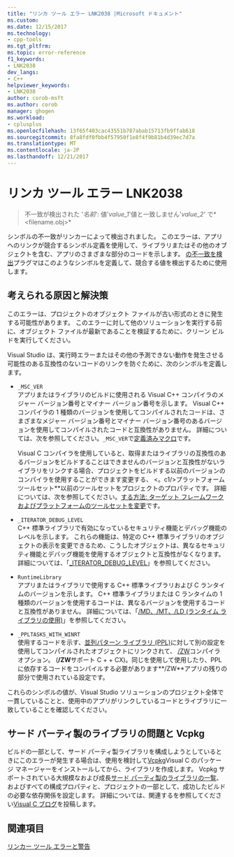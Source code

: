 ```yaml
---
title: "リンカ ツール エラー LNK2038 |Microsoft ドキュメント"
ms.custom: 
ms.date: 12/15/2017
ms.technology:
- cpp-tools
ms.tgt_pltfrm: 
ms.topic: error-reference
f1_keywords:
- LNK2038
dev_langs:
- C++
helpviewer_keywords:
- LNK2038
author: corob-msft
ms.author: corob
manager: ghogen
ms.workload:
- cplusplus
ms.openlocfilehash: 13f65f403cac43551b787abab15713fb9ffab618
ms.sourcegitcommit: 8fa8fdf0fbb4f57950f1e8f4f9b81b4d39ec7d7a
ms.translationtype: MT
ms.contentlocale: ja-JP
ms.lasthandoff: 12/21/2017
---
```

# <a name="linker-tools-error-lnk2038"></a>リンカ ツール エラー LNK2038

> 不一致が検出された '*名前*': 値'*value_1*'値と一致しません'*value_2*' で*<filename.obj>*

シンボルの不一致がリンカーによって検出されました。 このエラーは、アプリへのリンクが競合するシンボル定義を使用して、ライブラリまたはその他のオブジェクトを含む、アプリのさまざまな部分のコードを示します。 [の不一致を検出](../../preprocessor/detect-mismatch.md)プラグマはこのようなシンボルを定義して、競合する値を検出するために使用します。

## <a name="possible-causes-and-solutions"></a>考えられる原因と解決策

このエラーは、プロジェクトのオブジェクト ファイルが古い形式のときに発生する可能性があります。 このエラーに対して他のソリューションを実行する前に、オブジェクト ファイルが最新であることを検証するために、クリーン ビルドを実行してください。

Visual Studio は、実行時エラーまたはその他の予測できない動作を発生させる可能性のある互換性のないコードのリンクを防ぐために、次のシンボルを定義します。

- `_MSC_VER`  
   アプリまたはライブラリのビルドに使用される Visual C++ コンパイラのメジャー バージョン番号とマイナー バージョン番号を示します。 Visual C++ コンパイラの 1 種類のバージョンを使用してコンパイルされたコードは、さまざまなメジャー バージョン番号とマイナー バージョン番号のあるバージョンを使用してコンパイルされたコードと互換性がありません。 詳細については、次を参照してください。`_MSC_VER`で[定義済みマクロ](../../preprocessor/predefined-macros.md)です。

   Visual C コンパイラを使用していると、取得またはライブラリの互換性のあるバージョンをビルドすることはできませんのバージョンと互換性がないライブラリをリンクする場合、プロジェクトをビルドする以前のバージョンのコンパイラを使用することができます変更する、 <。c1/>プラットフォーム ツールセット**以前のツールセットをプロジェクトのプロパティです。 詳細については、次を参照してください。[する方法: ターゲット フレームワークおよびプラットフォームのツールセットを変更](../../build/how-to-modify-the-target-framework-and-platform-toolset.md)です。

- `_ITERATOR_DEBUG_LEVEL`  
   C++ 標準ライブラリで有効になっているセキュリティ機能とデバッグ機能のレベルを示します。 これらの機能は、特定の C++ 標準ライブラリのオブジェクトの表示を変更できるため、こうしたオブジェクトは、異なるセキュリティ機能とデバッグ機能を使用するオブジェクトと互換性がなくなります。 詳細については、「[_ITERATOR_DEBUG_LEVEL](../../standard-library/iterator-debug-level.md)」を参照してください。

- `RuntimeLibrary`  
   アプリまたはライブラリで使用する C++ 標準ライブラリおよび C ランタイムのバージョンを示します。 C++ 標準ライブラリまたは C ランタイムの 1 種類のバージョンを使用するコードは、異なるバージョンを使用するコードと互換性がありません。 詳細については、「[/MD、/MT、/LD (ランタイム ライブラリの使用)](../../build/reference/md-mt-ld-use-run-time-library.md)」を参照してください。

- `_PPLTASKS_WITH_WINRT`  
   使用するコードを示す、[並列パターン ライブラリ (PPL)](../../parallel/concrt/parallel-patterns-library-ppl.md)に対して別の設定を使用してコンパイルされたオブジェクトにリンクされて、 [/ZW](../../build/reference/zw-windows-runtime-compilation.md)コンパイラ オプション。 (**/ZW**サポート C + + CX)。同じを使用して使用したり、PPL に依存するコードをコンパイルする必要があります**/ZW**アプリの残りの部分で使用されている設定です。

これらのシンボルの値が、Visual Studio ソリューションのプロジェクト全体で一貫していることと、使用中のアプリがリンクしているコードとライブラリに一致していることを確認してください。

## <a name="third-party-library-issues-and-vcpkg"></a>サード パーティ製のライブラリの問題と Vcpkg

ビルドの一部として、サード パーティ製ライブラリを構成しようとしているときにこのエラーが発生する場合は、使用を検討して[Vcpkg](../../vcpkg.md)Visual C のパッケージ マネージャーをインストールしてから、ライブラリを作成します。 Vcpkg サポートされている大規模なおよび成長[サード パーティ製のライブラリの一覧](https://github.com/Microsoft/vcpkg/tree/master/ports)、およびすべての構成プロパティと、プロジェクトの一部として、成功したビルドの必要な依存関係を設定します。 詳細については、関連するを参照してください[Visual C ブログ](https://blogs.msdn.microsoft.com/vcblog/2016/09/19/vcpkg-a-tool-to-acquire-and-build-c-open-source-libraries-on-windows/)を投稿します。

## <a name="see-also"></a>関連項目

[リンカー ツール エラーと警告](../../error-messages/tool-errors/linker-tools-errors-and-warnings.md)